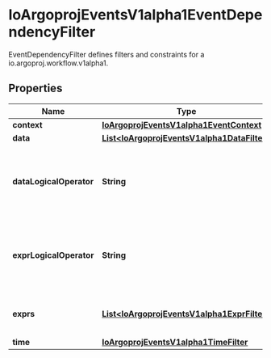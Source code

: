

# IoArgoprojEventsV1alpha1EventDependencyFilter

EventDependencyFilter defines filters and constraints for a io.argoproj.workflow.v1alpha1.

## Properties

Name | Type | Description | Notes
------------ | ------------- | ------------- | -------------
**context** | [**IoArgoprojEventsV1alpha1EventContext**](IoArgoprojEventsV1alpha1EventContext.md) |  |  [optional]
**data** | [**List&lt;IoArgoprojEventsV1alpha1DataFilter&gt;**](IoArgoprojEventsV1alpha1DataFilter.md) |  |  [optional]
**dataLogicalOperator** | **String** | DataLogicalOperator defines how multiple Data filters (if defined) are evaluated together. Available values: and (&amp;&amp;), or (||) Is optional and if left blank treated as and (&amp;&amp;). |  [optional]
**exprLogicalOperator** | **String** | ExprLogicalOperator defines how multiple Exprs filters (if defined) are evaluated together. Available values: and (&amp;&amp;), or (||) Is optional and if left blank treated as and (&amp;&amp;). |  [optional]
**exprs** | [**List&lt;IoArgoprojEventsV1alpha1ExprFilter&gt;**](IoArgoprojEventsV1alpha1ExprFilter.md) | Exprs contains the list of expressions evaluated against the event payload. |  [optional]
**time** | [**IoArgoprojEventsV1alpha1TimeFilter**](IoArgoprojEventsV1alpha1TimeFilter.md) |  |  [optional]



